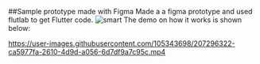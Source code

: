 ##Sample prototype made with Figma
Made a a figma prototype and used flutlab to get Flutter code.
![smart](https://user-images.githubusercontent.com/105343698/207294908-d80e0888-08d0-4d40-a717-2817e21974a9.JPG)
The demo on how it works is shown below:



https://user-images.githubusercontent.com/105343698/207296322-ca5977fa-2610-4d9d-a056-6d7df9a7c95c.mp4

